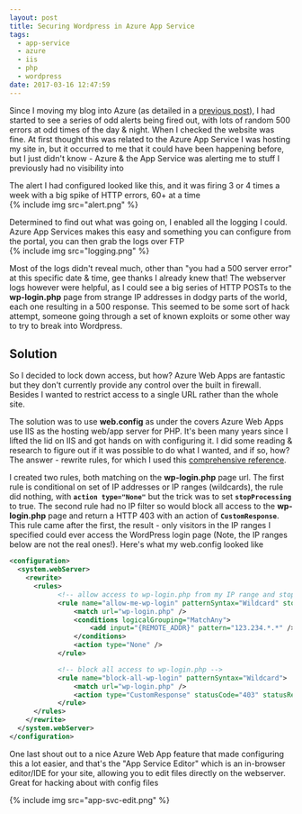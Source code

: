 ```yaml
---
layout: post
title: Securing Wordpress in Azure App Service
tags:
  - app-service
  - azure
  - iis
  - php
  - wordpress
date: 2017-03-16 12:47:59
---
```


Since I moving my blog into Azure (as detailed in a [previous post](/migrating-running-wordpress-in-azure/)), I had started to see a series of odd alerts being fired out, with lots of random 500 errors at odd times of the day & night. When I checked the website was fine. At first thought this was related to the Azure App Service I was hosting my site in, but it occurred to me that it could have been happening before, but I just didn't know - Azure & the App Service was alerting me to stuff I previously had no visibility into

<!--more-->

The alert I had configured looked like this, and it was firing 3 or 4 times a week with a big spike of HTTP errors, 60+ at a time  
{% include img src="alert.png" %}

Determined to find out what was going on, I enabled all the logging I could. Azure App Services makes this easy and something you can configure from the portal, you can then grab the logs over FTP  
{% include img src="logging.png" %}


Most of the logs didn't reveal much, other than "you had a 500 server error" at this specific date & time, gee thanks I already knew that! The webserver logs however were helpful, as I could see a big series of HTTP POSTs to the **wp-login.php** page from strange IP addresses in dodgy parts of the world, each one resulting in a 500 response. This seemed to be some sort of hack attempt, someone going through a set of known exploits or some other way to try to break into Wordpress.

## Solution 
So I decided to lock down access, but how? Azure Web Apps are fantastic but they don't currently provide any control over the built in firewall. Besides I wanted to restrict access to a single URL rather than the whole site.

The solution was to use **web.config** as under the covers Azure Web Apps use IIS as the hosting web/app server for PHP. It's been many years since I lifted the lid on IIS and got hands on with configuring it. I did some reading & research to figure out if it was possible to do what I wanted, and if so, how? The answer - rewrite rules, for which I used this [comprehensive reference](https://www.iis.net/learn/extensions/url-rewrite-module/url-rewrite-module-configuration-reference).

I created two rules, both matching on the **wp-login.php** page url. The first rule is conditional on set of IP addresses or IP ranges (wildcards), the rule did nothing, with **`action type="None"`** but the trick was to set **`stopProcessing`** to true.
The second rule had no IP filter so would block all access to the **wp-login.php** page and return a HTTP 403 with an action of **`CustomResponse`**. This rule came after the first, the result - only visitors in the IP ranges I specified could ever access the WordPress login page (Note, the IP ranges below are not the real ones!). Here's what my web.config looked like

```xml
<configuration>
  <system.webServer>
    <rewrite>
      <rules>
            <!-- allow access to wp-login.php from my IP range and stop processing more rules -->
            <rule name="allow-me-wp-login" patternSyntax="Wildcard" stopProcessing="true">
                <match url="wp-login.php" />
                <conditions logicalGrouping="MatchAny">
                    <add input="{REMOTE_ADDR}" pattern="123.234.*.*" /> <!-- My ISP IP range -->    
                </conditions>
                <action type="None" />
            </rule>

            <!-- block all access to wp-login.php -->
            <rule name="block-all-wp-login" patternSyntax="Wildcard">
                <match url="wp-login.php" />
                <action type="CustomResponse" statusCode="403" statusReason="Get lost loser!"  />
            </rule>           
      </rules>
    </rewrite>
  </system.webServer>
</configuration>
```

One last shout out to a nice Azure Web App feature that made configuring this a lot easier, and that's the "App Service Editor" which is an in-browser editor/IDE for your site, allowing you to edit files directly on the webserver. Great for hacking about with config files

{% include img src="app-svc-edit.png" %}